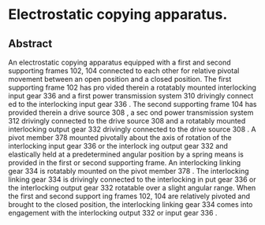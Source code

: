 # Electrostatic copying apparatus.

## Abstract
An electrostatic copying apparatus equipped with a first and second supporting frames 102, 104 connected to each other for relative pivotal movement between an open position and a closed position. The first supporting frame 102 has pro vided therein a rotatably mounted interlocking input gear 336 and a first power transmission system 310 drivingly connect ed to the interlocking input gear 336 . The second supporting frame 104 has provided therein a drive source 308 , a sec ond power transmission system 312 drivingly connected to the drive source 308 and a rotatably mounted interlocking output gear 332 drivingly connected to the drive source 308 . A pivot member 378 mounted pivotally about the axis of rotation of the interlocking input gear 336 or the interlock ing output gear 332 and elastically held at a predetermined angular position by a spring means is provided in the first or second supporting frame. An interlocking linking gear 334 is rotatably mounted on the pivot member 378 . The interlocking linking gear 334 is drivingly connected to the interlocking in put gear 336 or the interlocking output gear 332 rotatable over a slight angular range. When the first and second support ing frames 102, 104 are relatively pivoted and brought to the closed position, the interlocking linking gear 334 comes into engagement with the interlocking output 332 or input gear 336 .